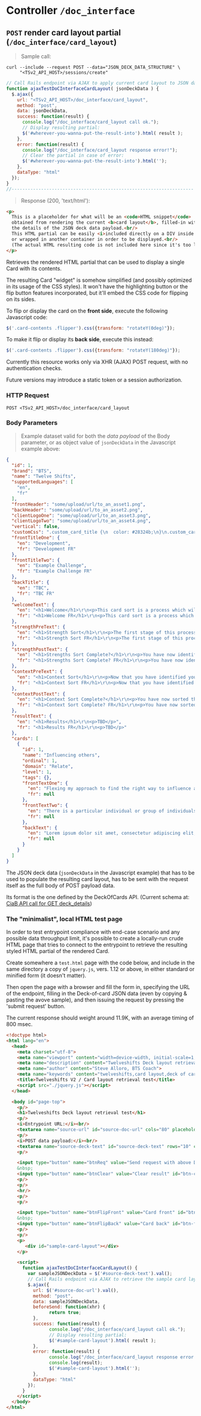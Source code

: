 # Controller **`/doc_interface`**

## **`POST`** render card layout partial (`/doc_interface/card_layout`)

> Sample call:

```shell
curl --include --request POST --data="JSON_DECK_DATA_STRUCTURE" \
     "<TSv2_API_HOST>/sessions/create"
```

```javascript
// Call Rails endpoint via AJAX to apply current card layout to JSON data:
function ajaxTestDoCInterfaceCardLayout( jsonDeckData ) {
  $.ajax({
    url: "<TSv2_API_HOST>/doc_interface/card_layout",
    method: "post",
    data: jsonDeckData,
    success: function(result) {
      console.log("/doc_interface/card_layout call ok.");
      // Display resulting partial:
      $('#wherever-you-wanna-put-the-result-into').html( result );
    },
    error: function(result) {
      console.log("/doc_interface/card_layout response error!");
      // Clear the partial in case of error:
      $('#wherever-you-wanna-put-the-result-into').html('');
    },
    dataType: "html"
  });
}
//--------------------------------------------------------------------
```

> Response (200, 'text/html'):

```html
<p>
  This is a placeholder for what will be an <code>HTML snippet</code>
  obtained from rendering the current <b>card layout</b>, filled-in with
  the details of the JSON deck data payload.<br/>
  This HTML partial can be easily <i>included directly on a DIV inside a page</i>,
  or wrapped in another container in order to be displayed.<br/>
  (The actual HTML resulting code is not included here since it's too long and complex.)
</p>
```

Retrieves the rendered HTML partial that can be used to display a single Card with its contents.

The resulting Card "widget" is somehow simplified (and possibly optimized in its usage of the CSS styles).
It won't have the highlighting button or the flip button features incorporated, but it'll embed the CSS code for flipping on its sides.

To flip or display the card on the **front side**, execute the following Javascript code:

```javascript
$('.card-contents .flipper').css({transform: "rotateY(0deg)"});
```

To make it flip or display its **back side**, execute this instead:

```javascript
$('.card-contents .flipper').css({transform: "rotateY(180deg)"});
```

Currently this resource works only via XHR (AJAX) POST request, with no authentication checks.

Future versions may introduce a static token or a session authorization.


### HTTP Request

`POST <TSv2_API_HOST>/doc_interface/card_layout`


### Body Parameters

> Example dataset valid for both the _data payload_ of the Body parameter, or as object value of `jsonDeckData` in the Javascript example above:

```json
{
  "id": 1,
  "brand": "BTS",
  "name": "Twelve Shifts",
  "supportedLanguages": [
    "en",
    "fr"
  ],
  "frontHeader": "some/upload/url/to_an_asset1.png",
  "backHeader": "some/upload/url/to_an_asset2.png",
  "clientLogoOne": "some/upload/url/to_an_asset3.png",
  "clientLogoTwo": "some/upload/url/to_an_asset4.png",
  "vertical": false,
  "customCss": ".custom_card_title {\n  color: #28324b;\n}\n.custom_card_text {\n  color: #28324b;\n}\n.custom_card_body {\n  background-color: #ffffff;\n}\n.custom_card_header {\n  color: #fb054b;\n  background-color: #afafaf;\n}\n.custom_sort_button {\n  color: #ffffff;\n  background-color: #fb054b;\n}\n",
  "frontTitleOne": {
    "en": "Development",
    "fr": "Development FR"
  },
  "frontTitleTwo": {
    "en": "Example Challenge",
    "fr": "Example Challenge FR"
  },
  "backTitle": {
    "en": "TBC",
    "fr": "TBC FR"
  },
  "welcomeText": {
    "en": "<h1>Welcome</h1>\r\n<p>This card sort is a process which will provide you and your Coach with some insight into your strengths and development areas.</p>\r\n<p>This card sort process will take you 20 to 30 minutes to complete.</p>",
    "fr": "<h1>Welcome FR</h1>\r\n<p>This card sort is a process which will provide you and your Coach with some insight into your strengths and development areas.</p>\r\n<p>This card sort process will take you 20 to 30 minutes to complete.</p>"
  },
  "strengthPreText": {
    "en": "<h1>Strength Sort</h1>\r\n<p>The first stage of this process is to identify your strengths.</p>\r\n<p>You will now be presented with a series of cards. Please read each card and, without too much thought, sort the cards into one of three piles: Strengths, Development Areas and those which are neither a clear strength nor development area.</p>\r\n<p>Once you have sorted all cards, you should have three roughly equal piles of cards.</p>",
    "fr": "<h1>Strength Sort FR</h1>\r\n<p>The first stage of this process is to identify your strengths.</p>\r\n<p>You will now be presented with a series of cards. Please read each card and, without too much thought, sort the cards into one of three piles: Strengths, Development Areas and those which are neither a clear strength nor development area.</p>\r\n<p>Once you have sorted all cards, you should have three roughly equal piles of cards.</p>"
  },
  "strengthPostText": {
    "en": "<h1>Strengths Sort Complete?</h1>\r\n<p>You have now identified your strengths.</p>\r\n<p>You can review each pile of cards by clicking on the box on the left hand side and scrolling through the cards.</p>\r\n<p>If you change your mind and want to move a card to a different pile, just click on the relevant sort button underneath.</p>\r\n<p>Once you are happy with the sort you have completed, please click the button to go to Stage 2.</p>",
    "fr": "<h1>Strengths Sort Complete? FR</h1>\r\n<p>You have now identified your strengths.</p>\r\n<p>You can review each pile of cards by clicking on the box on the left hand side and scrolling through the cards.</p>\r\n<p>If you change your mind and want to move a card to a different pile, just click on the relevant sort button underneath.</p>\r\n<p>Once you are happy with the sort you have completed, please click the button to go to Stage 2.</p>"
  },
  "contextPreText": {
    "en": "<h1>Context Sort</h1>\r\n<p>Now that you have identified your strengths, we have put these cards to one side (virtually) and we would now like you to carry out a second sort on the remaining cards.</p>\r\n<p>This time, you are sorting the cards into three piles according to the importance of that card to you at the moment.</p>",
    "fr": "<h1>Context Sort FR</h1>\r\n<p>Now that you have identified your strengths, we have put these cards to one side (virtually) and we would now like you to carry out a second sort on the remaining cards.</p>\r\n<p>This time, you are sorting the cards into three piles according to the importance of that card to you at the moment.</p>"
  },
  "contextPostText": {
    "en": "<h1>Context Sort Complete?</h1>\r\n<p>You have now sorted the remaining cards according to their importance to you.</p>\r\n<p>You can review each pile of cards by clicking on the box on the left-hand side.</p>\r\n<p>Your coach will discuss these results with you during your next coaching session.</p>",
    "fr": "<h1>Context Sort Complete? FR</h1>\r\n<p>You have now sorted the remaining cards according to their importance to you.</p>\r\n<p>You can review each pile of cards by clicking on the box on the left-hand side.</p>\r\n<p>Your coach will discuss these results with you during your next coaching session.</p>"
  },
  "resultText": {
    "en": "<h1>Results</h1>\r\n<p>TBD</p>",
    "fr": "<h1>Results FR</h1>\r\n<p>TBD</p>"
  },
  "cards": [
    {
      "id": 1,
      "name": "Influencing others",
      "ordinal": 1,
      "domain": "Relate",
      "level": 1,
      "tags": {},
      "frontTextOne": {
        "en": "Flexing my approach to find the right way to influence and motivate different people",
        "fr": null
      },
      "frontTextTwo": {
        "en": "There is a particular individual or group of individuals that I find it hard to get through to",
        "fr": null
      },
      "backText": {
        "en": "Lorem ipsum dolor sit amet, consectetur adipiscing elit, sed do eiusmod tempor incididunt ut labore et dolore magna aliqua. Ut enim ad minim veniam, quis nostrud exercitation ullamco laboris nisi ut aliquip ex ea commodo consequat. ",
        "fr": null
      }
    }
  ]
}
```

The JSON deck data (`jsonDeckData` in the Javascript example) that has to be used to populate the resulting card layout, has to be sent with the request itself as the full body of POST payload data.

Its format is the one defined by the DeckOfCards API.
(Current schema at: [CiaB API call for GET deck_details](http://coachinabox.github.io/coach_in_a_box/doc#get-details-about-a-deck))



### The "minimalist", local HTML test page

In order to test entrypoint compliance with end-case scenario and any possible data throughput limit, it's possible to create a locally-run crude HTML page that tries to connect to the entrypoint to retrieve the resulting styled HTML partial of the rendered Card.

Create somewhere a `test.html` page with the code below, and include in the same directory a copy of `jquery.js`, vers. 1.12 or above, in either standard or minified form (it doesn't matter).

Then open the page with a browser and fill the form in, specifying the URL of the endpoint, filling in the Deck-of-card JSON data (even by copying & pasting the avove sample), and then issuing the request by pressing the 'submit request' button.

The current response should weight around 11.9K, with an average timing of 800 msec.


```html
<!doctype html>
<html lang="en">
  <head>
    <meta charset="utf-8">
    <meta name="viewport" content="width=device-width, initial-scale=1, shrink-to-fit=no">
    <meta name="description" content="Twelveshifts Deck layout retrieval test">
    <meta name="author" content="Steve Alloro, BTS Coach">
    <meta name="keywords" content="twelveshifts,card layout,deck of cards" />
    <title>Twelveshifts V2 / Card layout retrieval test</title>
    <script src="./jquery.js"></script>
  </head>

  <body id="page-top">
    <p/>
    <h1>Twelveshifts Deck layout retrieval test</h1>
    <p/>
    <i>Entrypoint URL:</i><br/>
    <textarea name="source-url" id="source-doc-url" cols="80" placeholder="<DocInterface entrypoint URL>">http://localhost:3000/doc_interface/card_layout</textarea>
    <p/>
    <i>POST data payload:</i><br/>
    <textarea name="source-deck-text" id="source-deck-text" rows="10" cols="80" placeholder="<Copy deck JSON data here>"></textarea>
  	<p/>

  	<input type="button" name="btnReq" value="Send request with above Deck data" id="btn-card-layout" onclick="ajaxTestDoCInterfaceCardLayout();">
  	&nbsp;
  	<input type="button" name="btnClear" value="Clear result" id="btn-clear" onclick="$('#sample-card-layout').html('');">
  	<p/>
  	<p/>
    <hr/>
  	<p/>
  	<p/>

    <input type="button" name="btnFlipFront" value="Card front" id="btn-flip-card-front" onclick="$('.card-contents .flipper').css({transform: 'rotateY(0deg)'});">
  	&nbsp;
  	<input type="button" name="btnFlipBack" value="Card back" id="btn-flip-card-back" onclick="$('.card-contents .flipper').css({transform: 'rotateY(180deg)'});">
  	<p/>
  	<p/>
    <p>
  	   <div id="sample-card-layout"></div>
    </p>

    <script>
  	  function ajaxTestDoCInterfaceCardLayout() {
  	    var sampleJSONDeckData = $('#source-deck-text').val();
  	    // Call Rails endpoint via AJAX to retrieve the sample card layout:
  	    $.ajax({
  	      url: $('#source-doc-url').val(),
  	      method: "post",
  	      data: sampleJSONDeckData,
  	      beforeSend: function(xhr) {
  		        return true;
  	      },
  	      success: function(result) {
  		        console.log("/doc_interface/card_layout call ok.");
  		        // Display resulting partial:
  		        $('#sample-card-layout').html( result );
  	      },
  	      error: function(result) {
  		        console.log("/doc_interface/card_layout response error!");
  		        console.log(result);
  		        $('#sample-card-layout').html('');
  	      },
  	      dataType: "html"
  	    });
  	  }
    </script>
  </body>
</html>
```
